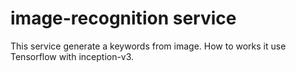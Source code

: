 # image-recognition service

This service generate a keywords from image. How to works it use Tensorflow with inception-v3.
